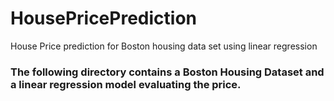 # HousePricePrediction
House Price prediction for Boston housing data set using linear regression
<br>
### The following directory contains a Boston Housing Dataset and a linear regression model evaluating the price.
